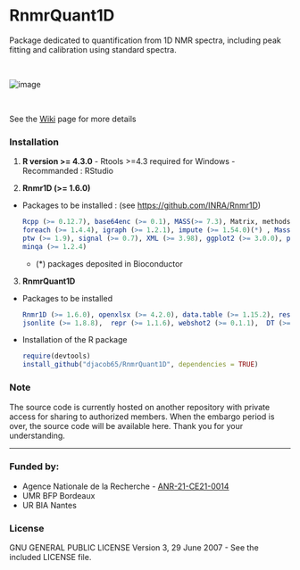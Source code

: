 # RnmrQuant1D
Package dedicated to quantification from 1D NMR spectra, including peak fitting and calibration using standard spectra.

<br>

![image](https://github.com/user-attachments/assets/8b19fe92-82a6-4105-bc99-19d6122f16e5)

<br>

See the [Wiki](https://github.com/djacob65/RnmrQuant1D/wiki/home/) page for more details


### Installation

1. **R version >= 4.3.0** - Rtools >=4.3 required for Windows - Recommanded : RStudio

2. **Rnmr1D (>= 1.6.0)**

* Packages to be installed : (see https://github.com/INRA/Rnmr1D)
  ```r
  Rcpp (>= 0.12.7), base64enc (>= 0.1), MASS(>= 7.3), Matrix, methods, scales, doParallel (>= 1.0.11), 
  foreach (>= 1.4.4), igraph (>= 1.2.1), impute (>= 1.54.0)(*) , MassSpecWavelet (>= 1.46.0)(*), 
  ptw (>= 1.9), signal (>= 0.7), XML (>= 3.98), ggplot2 (>= 3.0.0), plotly (>= 4.8.0), plyr (>= 1.8.4), 
  minqa (>= 1.2.4)
  ```
    * (*) packages deposited in Bioconductor

3. **RnmrQuant1D**

* Packages to be installed
  ```r
  Rnmr1D (>= 1.6.0), openxlsx (>= 4.2.0), data.table (>= 1.15.2), reshape2 (>= 1.4.4),  digest (>= 0.6.35), 
  jsonlite (>= 1.8.8),  repr (>= 1.1.6), webshot2 (>= 0.1.1),  DT (>= 0.29), repr (>= 1.1.6), magrittr (>= 2.0.3)
  ```

* Installation of the R package
  ```r
  require(devtools)
  install_github("djacob65/RnmrQuant1D", dependencies = TRUE)

  ```

### Note

The source code is currently hosted on another repository with private access for sharing to authorized members. When the embargo period is over, the source code will be available here. Thank you for your understanding.

------

### Funded by:

* Agence Nationale de la Recherche - [ANR-21-CE21-0014](https://anr.fr/Project-ANR-21-CE21-0014)
* UMR BFP Bordeaux
* UR BIA Nantes

### License

GNU GENERAL PUBLIC LICENSE Version 3, 29 June 2007 - See the included LICENSE file.

